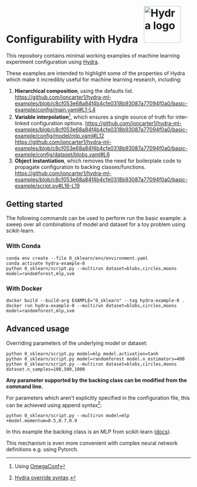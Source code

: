 # Configurability with Hydra <img src="https://hydra.cc/img/logo.svg" alt="Hydra logo" style="height: 100px; width:100px; padding: 0px 0px 0px 10px; margin:-10px 0px -15px 0px;"/>

This repository contains minimal working examples of machine learning experiment configuration using [Hydra](https://hydra.cc/).

These examples are intended to highlight some of the properties of Hydra which make it incredibly useful for machine learning research, including:
1. **Hierarchical composition**, using the defaults list.
https://github.com/joncarter1/hydra-ml-examples/blob/c8cf053e68a84f4b4cfe0318b93087a77094f0a0/basic-example/config/main.yaml#L1-L4
2. **Variable interpolation**[^1], which ensures a single source of truth for inter-linked configuration options.
https://github.com/joncarter1/hydra-ml-examples/blob/c8cf053e68a84f4b4cfe0318b93087a77094f0a0/basic-example/config/model/mlp.yaml#L12
https://github.com/joncarter1/hydra-ml-examples/blob/c8cf053e68a84f4b4cfe0318b93087a77094f0a0/basic-example/config/dataset/blobs.yaml#L6
3. **Object instantiation**, which removes the need for boilerplate code to propagate configuration to backing classes/functions.
https://github.com/joncarter1/hydra-ml-examples/blob/c8cf053e68a84f4b4cfe0318b93087a77094f0a0/basic-example/script.py#L16-L19

## Getting started
The following commands can be used to perform run the basic example: a sweep over all combinations of model and dataset for a toy problem using scikit-learn.

### With Conda

```
conda env create --file 0_sklearn/env/environment.yaml
conda activate hydra-example-0
python 0_sklearn/script.py --multirun dataset=blobs,circles,moons model=randomforest,mlp,svm
```

### With Docker

```
docker build --build-arg EXAMPLE="0_sklearn" --tag hydra-example-0 .
docker run hydra-example-0 --multirun dataset=blobs,circles,moons model=randomforest,mlp,svm
```

## Advanced usage
Overriding parameters of the underlying model or dataset:
```
python 0_sklearn/script.py model=mlp model.activation=tanh
python 0_sklearn/script.py model=randomforest model.n_estimators=400
python 0_sklearn/script.py --multirun dataset=blobs,circles,moons dataset.n_samples=100,500,1000
```
**Any parameter supported by the backing class can be modified from the command line.**

For parameters which aren't explicitly specified in the configuration file, this can be achieved using append syntax[^2]:
```
python 0_sklearn/script.py --multirun model=mlp +model.momentum=0.5,0.7,0.9
```
In this example the backing class is an MLP from scikit-learn ([docs](https://scikit-learn.org/stable/modules/generated/sklearn.neural_network.MLPClassifier.html)). 

This mechanism is even more convenient with complex neural network definitions e.g. using Pytorch.


[^1]: Using [OmegaConf](https://omegaconf.readthedocs.io/en/2.3_branch/)
[^2]: [Hydra override syntax](https://hydra.cc/docs/advanced/override_grammar/basic/#modifying-the-config-object).
